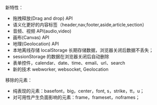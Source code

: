 新特性：
* 拖拽释放(Drag and drop) API
* 语义化更好的内容标签（header,nav,footer,aside,article,section）
* 音频、视频 API(audio,video)
* 画布(Canvas) API
* 地理(Geolocation) API
* 本地离线存储 localStorage 长期存储数据，浏览器关闭后数据不丢失；
* sessionStorage 的数据在浏览器关闭后自动删除
* 表单控件，calendar、date、time、email、url、search
* 新的技术 webworker, websocket, Geolocation  

移除的元素：
* 纯表现的元素：basefont，big，center，font, s，strike，tt，u；
* 对可用性产生负面影响的元素：frame，frameset，noframes；